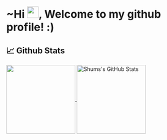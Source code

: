 # ~Hi <img src="https://raw.githubusercontent.com/MartinHeinz/MartinHeinz/master/wave.gif" width="30px">, Welcome to my github profile! :)
## :chart_with_upwards_trend: Github Stats
<a href="https://github.com/starshums/starshums">
  <img
    align="center"
    src="https://github-readme-stats.vercel.app/api/top-langs/?username=starshums&layout=compact&theme=synthwave&langs_count=8"
    height="180px"
  />
</a>

<a href="https://github.com/starshums/starshums">
  <img
    align="center"
    src="https://github-readme-stats.vercel.app/api?username=starshums&count_private=true&show_icons=true&theme=synthwave"
    alt="Shums's GitHub Stats"
    height="180px"
  />
</a>

